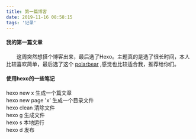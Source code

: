 ```yaml
---
title: 第一篇博客
date: 2019-11-16 08:58:15
tags: '记录'
---
```


#### 我的第一篇文章
<!-- more -->
&emsp;&emsp;这周突然想搭个博客出来，最后选了Hexo。主题真的是选了很长时间，本人比较喜欢简单，最后选了这个 [polarbear](https://github.com/frostfan/hexo-theme-polarbear)
 ,感觉也比较适合我，推荐给你们。

#### 使用hexo的一些笔记

hexo new x 生成一个篇文章  
hexo new page 'x' 生成一个目录文件  
hexo clean 清除文件  
hexo g 生成文件  
hexo s 本地运行  
hexo d 发布  

